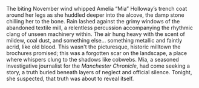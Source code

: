 The biting November wind whipped Amelia “Mia” Holloway’s trench coat around her legs as she huddled deeper into the alcove, the damp stone chilling her to the bone. Rain lashed against the grimy windows of the abandoned textile mill, a relentless percussion accompanying the rhythmic clang of unseen machinery within.  The air hung heavy with the scent of mildew, coal dust, and something else… something metallic and faintly acrid, like old blood. This wasn't the picturesque, historic milltown the brochures promised; this was a forgotten scar on the landscape, a place where whispers clung to the shadows like cobwebs.  Mia, a seasoned investigative journalist for the *Manchester Chronicle*, had come seeking a story, a truth buried beneath layers of neglect and official silence.  Tonight, she suspected, that truth was about to reveal itself.
